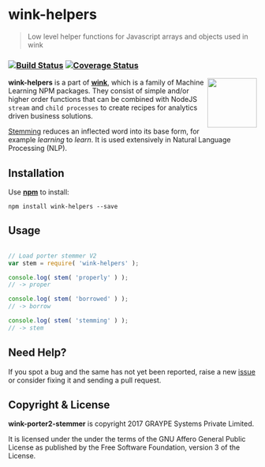 
# wink-helpers

> Low level helper functions for Javascript arrays and objects used in wink

### [![Build Status](https://api.travis-ci.org/decisively/wink-helpers.svg?branch=master)](https://travis-ci.org/decisively/wink-porter2-stemmer) [![Coverage Status](https://coveralls.io/repos/github/decisively/wink-helpers/badge.svg?branch=master)](https://coveralls.io/github/decisively/wink-porter2-stemmer?branch=master)

<img align="right" src="https://decisively.github.io/wink-logos/logo-title.png" width="100px" >

**wink-helpers** is a part of **[wink](https://www.npmjs.com/~sanjaya)**, which is a family of Machine Learning NPM packages. They consist of simple and/or higher order functions that can be combined with NodeJS `stream` and `child processes` to create recipes for analytics driven business solutions.

[Stemming](https://en.wikipedia.org/wiki/Stemming) reduces an inflected word into its base form, for example *learning* to *learn*. It is used extensively in Natural Language Processing (NLP).

## Installation
Use **[npm](https://www.npmjs.com/package/wink-helpers)** to install:
```
npm install wink-helpers --save
```


## Usage
```javascript

// Load porter stemmer V2
var stem = require( 'wink-helpers' );

console.log( stem( 'properly' ) );
// -> proper

console.log( stem( 'borrowed' ) );
// -> borrow

console.log( stem( 'stemming' ) );
// -> stem
```

## Need Help?
If you spot a bug and the same has not yet been reported, raise a new [issue](https://github.com/decisively/wink-porter2-stemmer/issues) or consider fixing it and sending a pull request.


## Copyright & License
**wink-porter2-stemmer** is copyright 2017 GRAYPE Systems Private Limited.

It is licensed under the under the terms of the GNU Affero General Public License as published by the Free
Software Foundation, version 3 of the License.
